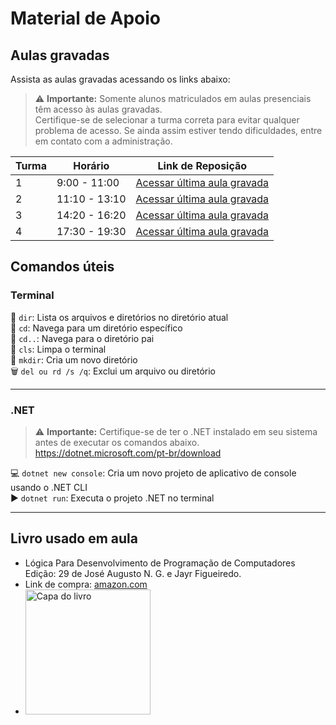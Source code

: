 # Material de Apoio

## Aulas gravadas
Assista as aulas gravadas acessando os links abaixo:

> :warning: **Importante:** Somente alunos matriculados em aulas presenciais têm acesso às aulas gravadas.\
> Certifique-se de selecionar a turma correta para evitar qualquer problema de acesso. Se ainda assim estiver tendo dificuldades, entre em contato com a administração.

| Turma | Horário          | Link de Reposição                                     |
|-------|------------------|-------------------------------------------------------|
| 1     | 9:00 - 11:00     | [Acessar última aula gravada](https://1drv.ms/f/s!AABDE_eMAQ0LgoEA?e=UBJCRY) |
| 2     | 11:10 - 13:10    | [Acessar última aula gravada]() |
| 3     | 14:20 - 16:20    | [Acessar última aula gravada]() |
| 4     | 17:30 - 19:30    | [Acessar última aula gravada]() |

## Comandos úteis
### Terminal
:file_folder: `dir`: Lista os arquivos e diretórios no diretório atual\
:open_file_folder: `cd`: Navega para um diretório específico\
:arrow_up_small: `cd..`: Navega para o diretório pai\
:broom: `cls`: Limpa o terminal\
:file_folder: `mkdir`: Cria um novo diretório\
:wastebasket: `del ou rd /s /q`: Exclui um arquivo ou diretório

---

### .NET
> :warning: **Importante:** Certifique-se de ter o .NET instalado em seu sistema antes de executar os comandos abaixo.
> https://dotnet.microsoft.com/pt-br/download

:computer: `dotnet new console`: Cria um novo projeto de aplicativo de console usando o .NET CLI\
:arrow_forward: `dotnet run`: Executa o projeto .NET no terminal

---

## Livro usado em aula
- Lógica Para Desenvolvimento de Programação de Computadores Edição: 29 de José Augusto N. G. e Jayr Figueiredo. 
- Link de compra: [amazon.com](http://tiny.cc/2vh7vz)
- <a href ="http://tiny.cc/2vh7vz"><img src="https://m.media-amazon.com/images/I/71zBN1+jN-L.jpg" alt="Capa do livro" width="200"></a>
